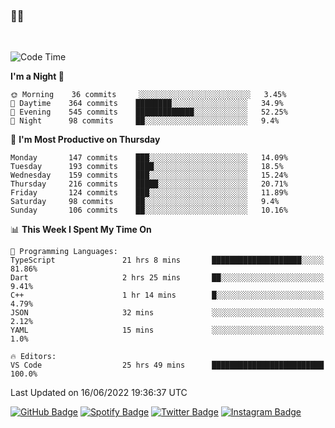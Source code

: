 ### 🤙🍺

<!-- <a href="https://github-readme-stats.vercel.app/api?username=hzak2xx&count_private=true&show_icons=true&theme=dracula">
  <img align="center" src="https://github-readme-stats.vercel.app/api?username=hzak2xx&count_private=true&show_icons=true&theme=dracula" />
</a>
</br> -->
</br>

<!--START_SECTION:waka-->
![Code Time](http://img.shields.io/badge/Code%20Time-0%20secs-blue)

**I'm a Night 🦉** 

```text
🌞 Morning    36 commits     ░░░░░░░░░░░░░░░░░░░░░░░░░   3.45% 
🌆 Daytime    364 commits    ████████░░░░░░░░░░░░░░░░░   34.9% 
🌃 Evening    545 commits    █████████████░░░░░░░░░░░░   52.25% 
🌙 Night      98 commits     ██░░░░░░░░░░░░░░░░░░░░░░░   9.4%

```
📅 **I'm Most Productive on Thursday** 

```text
Monday       147 commits    ███░░░░░░░░░░░░░░░░░░░░░░   14.09% 
Tuesday      193 commits    ████░░░░░░░░░░░░░░░░░░░░░   18.5% 
Wednesday    159 commits    ███░░░░░░░░░░░░░░░░░░░░░░   15.24% 
Thursday     216 commits    █████░░░░░░░░░░░░░░░░░░░░   20.71% 
Friday       124 commits    ███░░░░░░░░░░░░░░░░░░░░░░   11.89% 
Saturday     98 commits     ██░░░░░░░░░░░░░░░░░░░░░░░   9.4% 
Sunday       106 commits    ██░░░░░░░░░░░░░░░░░░░░░░░   10.16%

```


📊 **This Week I Spent My Time On** 

```text
💬 Programming Languages: 
TypeScript               21 hrs 8 mins       ████████████████████░░░░░   81.86% 
Dart                     2 hrs 25 mins       ██░░░░░░░░░░░░░░░░░░░░░░░   9.41% 
C++                      1 hr 14 mins        █░░░░░░░░░░░░░░░░░░░░░░░░   4.79% 
JSON                     32 mins             ░░░░░░░░░░░░░░░░░░░░░░░░░   2.12% 
YAML                     15 mins             ░░░░░░░░░░░░░░░░░░░░░░░░░   1.0%

🔥 Editors: 
VS Code                  25 hrs 49 mins      █████████████████████████   100.0%

```


 Last Updated on 16/06/2022 19:36:37 UTC
<!--END_SECTION:waka-->

[![GitHub Badge](https://img.shields.io/badge/GitHub-100000?style=for-the-badge&logo=github&logoColor=white)](https://github.com/hzak2xx)
[![Spotify Badge](https://img.shields.io/badge/Spotify-1ED760?&style=for-the-badge&logo=spotify&logoColor=white)](https://open.spotify.com/user/uf90s6sbbh75a1mt44clkhkvf)
[![Twitter Badge](https://img.shields.io/badge/Twitter-1DA1F2?style=for-the-badge&logo=twitter&logoColor=white)](https://twitter.com/hzak2xx)
[![Instagram Badge](https://img.shields.io/badge/Instagram-E4405F?style=for-the-badge&logo=instagram&logoColor=white)](https://www.instagram.com/hzak2xx/)
